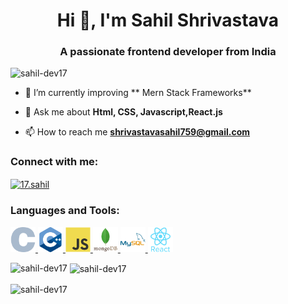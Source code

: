<h1 align="center">Hi 👋, I'm Sahil Shrivastava</h1>
<h3 align="center">A passionate frontend developer from India</h3>

<p align="left"> <img src="https://komarev.com/ghpvc/?username=sahil-dev17&label=Profile%20views&color=0e75b6&style=flat" alt="sahil-dev17" /> </p>

- 🌱 I’m currently improving ** Mern Stack Frameworks**

- 💬 Ask me about **Html, CSS, Javascript,React.js**

- 📫 How to reach me **shrivastavasahil759@gmail.com**

<h3 align="left">Connect with me:</h3>
<p align="left">
<a href="https://instagram.com/17.sahil" target="blank"><img align="center" src="https://raw.githubusercontent.com/rahuldkjain/github-profile-readme-generator/master/src/images/icons/Social/instagram.svg" alt="17.sahil" height="30" width="40" /></a>
</p>

<h3 align="left">Languages and Tools:</h3>
<p align="left"> <a href="https://www.cprogramming.com/" target="_blank" rel="noreferrer"> <img src="https://raw.githubusercontent.com/devicons/devicon/master/icons/c/c-original.svg" alt="c" width="40" height="40"/> </a> <a href="https://www.w3schools.com/cpp/" target="_blank" rel="noreferrer"> <img src="https://raw.githubusercontent.com/devicons/devicon/master/icons/cplusplus/cplusplus-original.svg" alt="cplusplus" width="40" height="40"/> </a> <a href="https://developer.mozilla.org/en-US/docs/Web/JavaScript" target="_blank" rel="noreferrer"> <img src="https://raw.githubusercontent.com/devicons/devicon/master/icons/javascript/javascript-original.svg" alt="javascript" width="40" height="40"/> </a> <a href="https://www.mongodb.com/" target="_blank" rel="noreferrer"> <img src="https://raw.githubusercontent.com/devicons/devicon/master/icons/mongodb/mongodb-original-wordmark.svg" alt="mongodb" width="40" height="40"/> </a> <a href="https://www.mysql.com/" target="_blank" rel="noreferrer"> <img src="https://raw.githubusercontent.com/devicons/devicon/master/icons/mysql/mysql-original-wordmark.svg" alt="mysql" width="40" height="40"/> </a> <a href="https://reactjs.org/" target="_blank" rel="noreferrer"> <img src="https://raw.githubusercontent.com/devicons/devicon/master/icons/react/react-original-wordmark.svg" alt="react" width="40" height="40"/> </a> </p>

<p><img align="left" src="https://github-readme-stats.vercel.app/api/top-langs?username=sahil-dev17&show_icons=true&locale=en&layout=compact" alt="sahil-dev17" /></p>

<p>&nbsp;<img align="center" src="https://github-readme-stats.vercel.app/api?username=sahil-dev17&show_icons=true&locale=en" alt="sahil-dev17" /></p>

<p><img align="center" src="https://github-readme-streak-stats.herokuapp.com/?user=sahil-dev17&" alt="sahil-dev17" /></p>
